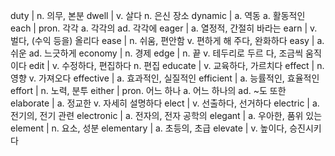 duty	| n. 의무, 본분
dwell	| v. 살다 n. 은신 장소
dynamic	| a. 역동 a. 활동적인
each	| pron. 각각 a. 각각의 ad. 각각에
eager	| a. 열정적, 간절히 바라는
earn	| v. 벌다, (수익 등을) 올리다
ease	| n. 쉬움, 편안함 v. 편하게 해 주다, 완화하다
easy	| a. 쉬운 ad. 느긋하게
economy	| n. 경제
edge	| n. 끝 v. 테두리로 두르 다, 조금씩 움직이다
edit	| v. 수정하다, 편집하다 n. 편집
educate	| v. 교육하다, 가르치다
effect	| n. 영향 v. 가져오다
effective	| a. 효과적인, 실질적인
efficient	| a. 능률적인, 효율적인
effort	| n. 노력, 분투
either	| pron. 어느 하나 a. 어느 하나의 ad. ~도 또한
elaborate	| a. 정교한 v. 자세히 설명하다
elect	| v. 선출하다, 선거하다
electric	| a. 전기의, 전기 관련
electronic	| a. 전자의, 전자 공학의
elegant	| a. 우아한, 품위 있는
element	| n. 요소, 성분
elementary	| a. 초등의, 초급
elevate	| v. 높이다, 승진시키다
